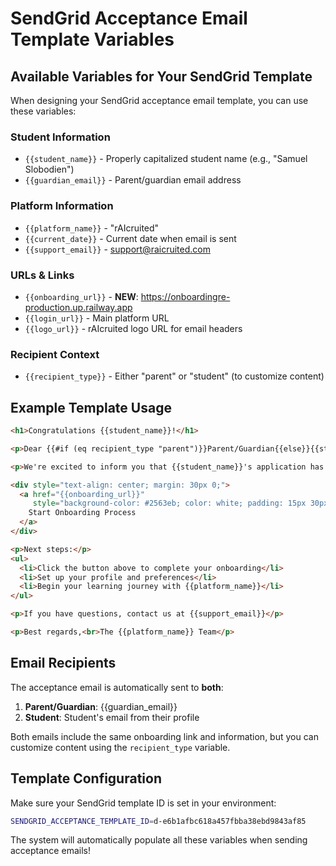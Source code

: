 # SendGrid Acceptance Email Template Variables

## Available Variables for Your SendGrid Template

When designing your SendGrid acceptance email template, you can use these variables:

### Student Information
- `{{student_name}}` - Properly capitalized student name (e.g., "Samuel Slobodien")
- `{{guardian_email}}` - Parent/guardian email address

### Platform Information  
- `{{platform_name}}` - "rAIcruited"
- `{{current_date}}` - Current date when email is sent
- `{{support_email}}` - support@raicruited.com

### URLs & Links
- `{{onboarding_url}}` - **NEW**: https://onboardingre-production.up.railway.app
- `{{login_url}}` - Main platform URL
- `{{logo_url}}` - rAIcruited logo URL for email headers

### Recipient Context
- `{{recipient_type}}` - Either "parent" or "student" (to customize content)

## Example Template Usage

```html
<h1>Congratulations {{student_name}}!</h1>

<p>Dear {{#if (eq recipient_type "parent")}}Parent/Guardian{{else}}{{student_name}}{{/if}},</p>

<p>We're excited to inform you that {{student_name}}'s application has been accepted!</p>

<div style="text-align: center; margin: 30px 0;">
  <a href="{{onboarding_url}}" 
     style="background-color: #2563eb; color: white; padding: 15px 30px; text-decoration: none; border-radius: 5px; font-weight: bold;">
    Start Onboarding Process
  </a>
</div>

<p>Next steps:</p>
<ul>
  <li>Click the button above to complete your onboarding</li>
  <li>Set up your profile and preferences</li>
  <li>Begin your learning journey with {{platform_name}}</li>
</ul>

<p>If you have questions, contact us at {{support_email}}</p>

<p>Best regards,<br>The {{platform_name}} Team</p>
```

## Email Recipients

The acceptance email is automatically sent to **both**:
1. **Parent/Guardian**: {{guardian_email}}
2. **Student**: Student's email from their profile

Both emails include the same onboarding link and information, but you can customize content using the `recipient_type` variable.

## Template Configuration

Make sure your SendGrid template ID is set in your environment:
```bash
SENDGRID_ACCEPTANCE_TEMPLATE_ID=d-e6b1afbc618a457fbba38ebd9843af85
```

The system will automatically populate all these variables when sending acceptance emails!